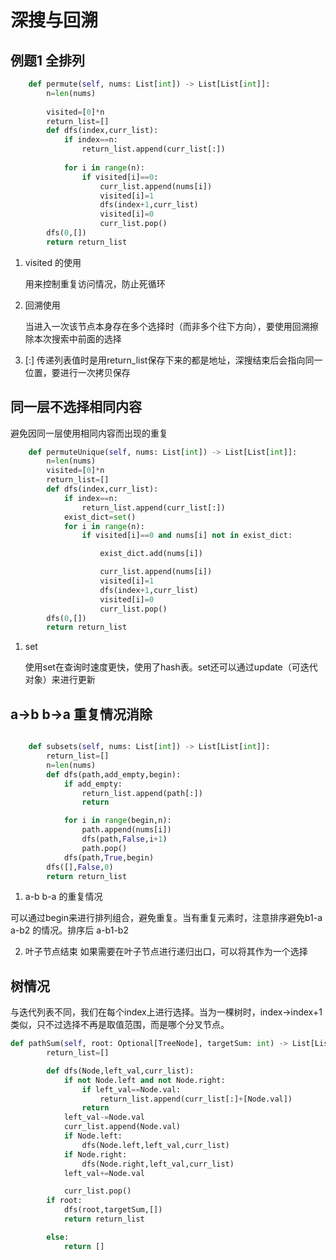 # 深搜与回溯
## 例题1 全排列
```python 
    def permute(self, nums: List[int]) -> List[List[int]]:
        n=len(nums)
        
        visited=[0]*n
        return_list=[]
        def dfs(index,curr_list):
            if index==n:
                return_list.append(curr_list[:])
            
            for i in range(n):
                if visited[i]==0:
                    curr_list.append(nums[i])
                    visited[i]=1
                    dfs(index+1,curr_list)
                    visited[i]=0
                    curr_list.pop()
        dfs(0,[])
        return return_list
```
1. visited 的使用
   
   用来控制重复访问情况，防止死循环

2. 回溯使用

    当进入一次该节点本身存在多个选择时（而非多个往下方向），要使用回溯擦除本次搜索中前面的选择

3. [:]
   传递列表值时是用return_list保存下来的都是地址，深搜结束后会指向同一位置，要进行一次拷贝保存

## 同一层不选择相同内容
避免因同一层使用相同内容而出现的重复
```python
    def permuteUnique(self, nums: List[int]) -> List[List[int]]:
        n=len(nums)
        visited=[0]*n
        return_list=[]
        def dfs(index,curr_list):
            if index==n:
                return_list.append(curr_list[:])
            exist_dict=set()
            for i in range(n):
                if visited[i]==0 and nums[i] not in exist_dict:

                    exist_dict.add(nums[i])

                    curr_list.append(nums[i])
                    visited[i]=1
                    dfs(index+1,curr_list)
                    visited[i]=0
                    curr_list.pop()
        dfs(0,[])
        return return_list
```
1. set
   
   使用set在查询时速度更快，使用了hash表。set还可以通过update（可迭代对象）来进行更新

## a->b b->a 重复情况消除
``` python 

    def subsets(self, nums: List[int]) -> List[List[int]]:
        return_list=[]
        n=len(nums)
        def dfs(path,add_empty,begin):
            if add_empty:
                return_list.append(path[:])
                return 

            for i in range(begin,n):
                path.append(nums[i])
                dfs(path,False,i+1)
                path.pop()
            dfs(path,True,begin)
        dfs([],False,0)
        return return_list
```

1. a-b b-a 的重复情况

可以通过begin来进行排列组合，避免重复。当有重复元素时，注意排序避免b1-a
a-b2 的情况。排序后 a-b1-b2 

2. 叶子节点结束
如果需要在叶子节点进行递归出口，可以将其作为一个选择

## 树情况
与迭代列表不同，我们在每个index上进行选择。当为一棵树时，index->index+1类似，只不过选择不再是取值范围，而是哪个分叉节点。

```python
def pathSum(self, root: Optional[TreeNode], targetSum: int) -> List[List[int]]:
        return_list=[]

        def dfs(Node,left_val,curr_list):
            if not Node.left and not Node.right:
                if left_val==Node.val:
                    return_list.append(curr_list[:]+[Node.val])
                return 
            left_val-=Node.val
            curr_list.append(Node.val)
            if Node.left:
                dfs(Node.left,left_val,curr_list)
            if Node.right:
                dfs(Node.right,left_val,curr_list)
            left_val+=Node.val

            curr_list.pop()
        if root:
            dfs(root,targetSum,[])
            return return_list

        else:
            return []
```
